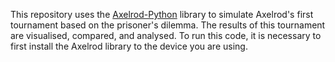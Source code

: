 This repository uses the [Axelrod-Python](https://github.com/Axelrod-Python/Axelrod) library to simulate Axelrod's first tournament based on the prisoner's dilemma.
The results of this tournament are visualised, compared, and analysed. 
To run this code, it is necessary to first install the Axelrod library to the device you are using. 
